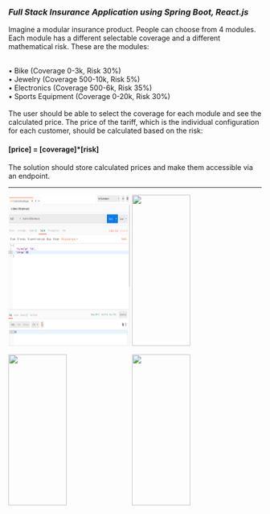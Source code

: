 
<h3><i>Full Stack Insurance Application using Spring Boot, React.js</i></h3>

Imagine a modular insurance product. People can choose from 4 modules. Each module has a different
selectable coverage and a different mathematical risk.
These are the modules:<br /><br />

• Bike (Coverage 0-3k, Risk 30%)<br />
• Jewelry (Coverage 500-10k, Risk 5%)<br />
• Electronics (Coverage 500-6k, Risk 35%)<br />
• Sports Equipment (Coverage 0-20k, Risk 30%)<br /><br />
The user should be able to select the coverage for each module and see the calculated price. The price of
the tariff, which is the individual configuration for each customer, should be calculated based on the risk:<br />
<h4>[price] = [coverage]*[risk]</h4>
The solution should store calculated prices and make them accessible via an endpoint.

<hr />

<p float='left'>
    <img width="48%" height="300" src="snapshots/server/4.png">
    <img width="48%" height="300" src="screenshots/server/5.png">
</p>
<p float='left'>
    <img width="48%" height="300" src="snapshots/ui/1.png">
    <img width="48%" height="300" src="snapshots/ui/6.png">
</p>
